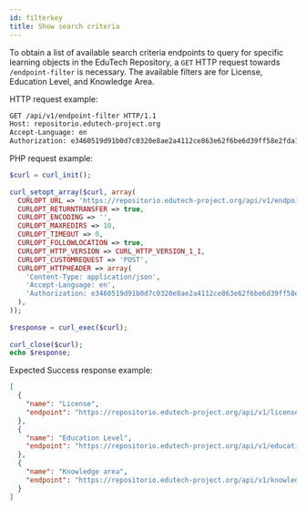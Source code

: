 ```yaml
---
id: filterkey
title: Show search criteria
---
```


To obtain a list of available search criteria endpoints to query for specific learning objects in the EduTech Repository, a ``GET`` HTTP request towards ``/endpoint-filter`` is necessary. The available filters are for License, Education Level, and Knowledge Area.


HTTP request example:

```bash
GET /api/v1/endpoint-filter HTTP/1.1
Host: repositorio.edutech-project.org
Accept-Language: en
Authorization: e3460519d91b0d7c0320e8ae2a4112ce863e62f6be6d39ff58e2fda19a1995a8
```

PHP request example:

```php
$curl = curl_init();
 
curl_setopt_array($curl, array(
  CURLOPT_URL => 'https://repositorio.edutech-project.org/api/v1/endpoint-filter',
  CURLOPT_RETURNTRANSFER => true,
  CURLOPT_ENCODING => '',
  CURLOPT_MAXREDIRS => 10,
  CURLOPT_TIMEOUT => 0,
  CURLOPT_FOLLOWLOCATION => true,
  CURLOPT_HTTP_VERSION => CURL_HTTP_VERSION_1_1,
  CURLOPT_CUSTOMREQUEST => 'POST',
  CURLOPT_HTTPHEADER => array(
    'Content-Type: application/json',
    'Accept-Language: en',
    'Authorization: e3460519d91b0d7c0320e8ae2a4112ce863e62f6be6d39ff58e2fda19a1995a8'
  ),
));
 
$response = curl_exec($curl);
 
curl_close($curl);
echo $response;
```

Expected Success response example:

```json
[
  {
    "name": "License",
    "endpoint": "https://repositorio.edutech-project.org/api/v1/license"
  },
  {
    "name": "Education Level",
    "endpoint": "https://repositorio.edutech-project.org/api/v1/education-level"
  },
  {
    "name": "Knowledge area",
    "endpoint": "https://repositorio.edutech-project.org/api/v1/knowledge-area"
  }
]
```